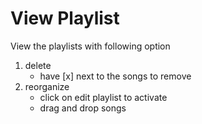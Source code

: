 # View Playlist

View the playlists with following option

1. delete
    - have [x] next to the songs to remove
2. reorganize
    - click on edit playlist to activate
    - drag and drop songs